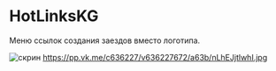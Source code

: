 # HotLinksKG

Меню ссылок создания заездов вместо логотипа.

![скрин](https://pp.vk.me/c630129/v630129672/323dc/jHF0_aV-3cc.jpg "Дополнительное описание")
https://pp.vk.me/c636227/v636227672/a63b/nLhEJjtlwhI.jpg
